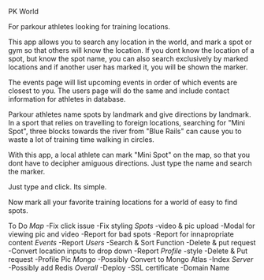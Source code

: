 PK World

For parkour athletes looking for training locations.

This app allows you to search any location in the world, and mark a spot or gym so that others will know the location. If you dont know the location of a spot, but know the spot name, you can also search exclusively by marked locations and if another user has marked it, you will be shown the marker.

The events page will list upcoming events in order of which events are closest to you. The users page will do the same and include contact information for athletes in database.

Parkour athletes name spots by landmark and give directions by landmark. In a sport that relies on travelling to foreign locations, searching for "Mini Spot", three blocks towards the river from "Blue Rails" can cause you to waste a lot of training time walking in circles.

With this app, a local athlete can mark "Mini Spot" on the map, so that you dont have to decipher amiguous directions. Just type the name and search the marker.

Just type and click. Its simple.


Now mark all your favorite training locations for a world of easy to find spots.





To Do
*Map*
-Fix click issue
-Fix styling
*Spots*
-video & pic upload
-Modal for viewing pic and video
-Report for bad spots
-Report for innapropriate content
*Events*
-Report
*Users*
-Search & Sort Function
-Delete & put request
-Convert location inputs to drop down
-Report
*Profile*
-style
-Delete & Put request
-Profile Pic
*Mongo*
-Possibly Convert to Mongo Atlas
-Index
*Server*
-Possibly add Redis
*Overall*
-Deploy
-SSL certificate
-Domain Name

